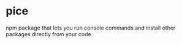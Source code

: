 # pice
npm package that lets you run console commands and install other packages directly from your code



